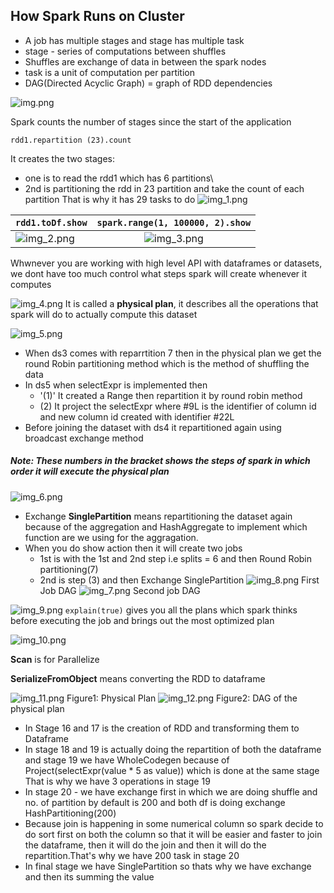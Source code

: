 ## How Spark Runs on Cluster

- A job has multiple stages and stage has multiple task 
- stage - series of computations between shuffles
- Shuffles are exchange of data in between the spark nodes
- task is a unit of computation per partition 
- DAG(Directed Acyclic Graph) = graph of RDD dependencies

![img.png](img.png)

Spark counts the number of stages since the start of the application
```
rdd1.repartition (23).count
```
It creates the two stages:
- one is to read the rdd1 which has 6 partitions\
- 2nd is partitioning the rdd in 23 partition and take the count of each partition
That is why it has 29 tasks to do
![img_1.png](img_1.png)

| `rdd1.toDf.show`         | `spark.range(1, 100000, 2).show` |
|--------------------------|:--------------------------------:|
| ![img_2.png](img_2.png)  |     ![img_3.png](img_3.png)      |

Whwnever you are working with high level API with dataframes or datasets, we dont have too much control what steps 
spark will create whenever it computes

![img_4.png](img_4.png)
It is called a **physical plan**, it describes all the operations that spark will do to actually compute this dataset

![img_5.png](img_5.png)
- When ds3 comes with reparrtition 7 then in the physical plan 
we get the round Robin partitioning method which is the method of shuffling
the data
- In ds5 when selectExpr is implemented then
  - '(1)' It created a Range then repartition it by 
    round robin method
  - (2) It project the selectExpr where #9L is the identifier of column id
    and new column id created with identifier #22L
- Before joining the dataset with ds4 it repartitioned again
  using broadcast exchange method

##### Note: These numbers in the bracket shows the steps of spark in which order it will execute the physical plan

![img_6.png](img_6.png)
- Exchange **SinglePartition** means repartitioning the dataset
again because of the aggregation and HashAggregate to implement which
function are we using for the aggragation.
- When you do show action then it will create two jobs
  - 1st is with the 1st and 2nd step i.e splits = 6 and then Round Robin
    partitioning(7)
  - 2nd is step (3) and then Exchange SinglePartition
![img_8.png](img_8.png)
First Job DAG
![img_7.png](img_7.png)
Second job DAG

![img_9.png](img_9.png)
`explain(true)` gives you all the plans which spark thinks before
executing the job and brings out the most optimized plan

![img_10.png](img_10.png)

**Scan** is for Parallelize

**SerializeFromObject** means converting the RDD to dataframe

![img_11.png](img_11.png) Figure1: Physical Plan
![img_12.png](img_12.png) Figure2: DAG of the physical plan

- In Stage 16 and 17 is the creation of RDD and transforming them to Dataframe
- In stage 18 and 19 is actually doing the repartition of both the dataframe and stage 19 we have
  WholeCodegen because of Project(selectExpr(value * 5 as value)) which is done at the same stage
  That is why we have 3 operations in stage 19
- In stage 20 - we have exchange first in which we are doing shuffle and no. of partition
  by default is 200 and both df is doing exchange HashPartitioning(200)
- Because join is happening in some numerical column so spark decide to do sort first on both
  the column so that it will be easier and faster to join the dataframe, then it will do the
  join and then it will do the repartition.That's why we have 200 task in stage 20
- In final stage we have SinglePartition so thats why we have exchange and then its summing the
  value


